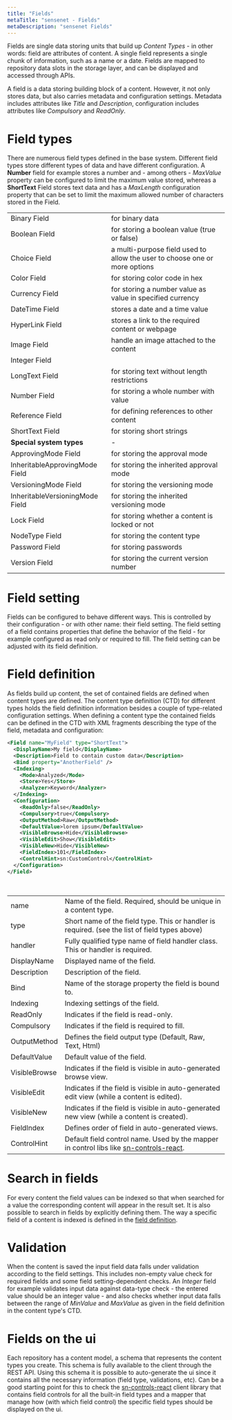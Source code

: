 ```yaml
---
title: "Fields"
metaTitle: "sensenet - Fields"
metaDescription: "sensenet Fields"
---
```


Fields are single data storing units that build up *Content Types* - in other words: field are attributes of content. A single field represents a single chunk of information, such as a name or a date. Fields are mapped to repository data slots in the storage layer, and can be displayed and accessed through APIs.

A field is a data storing building block of a content. However, it not only stores data, but also carries metadata and configuration settings. Metadata includes attributes like *Title* and *Description*, configuration includes attributes like *Compulsory* and *ReadOnly*.

# Field types

There are numerous field types defined in the base system. Different field types store different types of data and have different configuration. A **Number** field for example stores a number and - among others - *MaxValue* property can be configured to limit the maximum value stored, whereas a **ShortText** Field stores text data and has a *MaxLength* configuration property that can be set to limit the maximum allowed number of characters stored in the Field.

|  |  |
| -| -|
| Binary Field | for binary data |
| Boolean Field | for storing a boolean value (true or false) |
| Choice Field | a multi-purpose field used to allow the user to choose one or more options |
| Color Field | for storing color code in hex |
| Currency Field | for storing a number value as value in specified currency |
| DateTime Field | stores a date and a time value |
| HyperLink Field | stores a link to the required content or webpage |
| Image Field | handle an image attached to the content |
| Integer Field |  |
| LongText Field | for storing text without length restrictions |
| Number Field | for storing a whole number with value |
| Reference Field | for defining references to other content |
| ShortText Field | for storing short strings |
|**Special system types**|-|
| ApprovingMode Field  | for storing the approval mode |
| InheritableApprovingMode Field  | for storing the inherited approval mode |
| VersioningMode Field  | for storing the versioning mode |
| InheritableVersioningMode Field  | for storing the inherited versioning mode |
| Lock Field  | for storing whether a content is locked or not |
| NodeType Field  | for storing the content type |
| Password Field  | for storing passwords |
| Version Field  | for storing the current version number |

# Field setting

Fields can be configured to behave different ways. This is controlled by their configuration - or with other name: their field setting. The field setting of a field contains properties that define the behavior of the field - for example configured as read only or required to fill. The field setting can be adjusted with its field definition.

# Field definition

As fields build up content, the set of contained fields are defined when content types are defined. The content type definition (CTD) for different types holds the field definition information besides a couple of type-related configuration settings. When defining a content type the contained fields can be defined in the CTD with XML fragments describing the type of the field, metadata and configuration:

```xml
<Field name="MyField" type="ShortText">
  <DisplayName>My field</DisplayName>
  <Description>Field to contain custom data</Description>
  <Bind property="AnotherField" />
  <Indexing>
    <Mode>Analyzed</Mode>
    <Store>Yes</Store>
    <Analyzer>Keyword</Analyzer>
  </Indexing>
  <Configuration>
    <ReadOnly>false</ReadOnly>
    <Compulsory>true</Compulsory>
    <OutputMethod>Raw</OutputMethod>
    <DefaultValue>lorem ipsum</DefaultValue>
    <VisibleBrowse>Hide</VisibleBrowse>
    <VisibleEdit>Show</VisibleEdit>
    <VisibleNew>Hide</VisibleNew>
    <FieldIndex>101</FieldIndex>
    <ControlHint>sn:CustomControl</ControlHint>
  </Configuration>
</Field>
```
&nbsp;
&nbsp;

| | |
|-|-|
| name | Name of the field. Required, should be unique in a content type. |
| type | Short name of the field type. This or handler is required. (see the list of field types above) |
| handler | Fully qualified type name of field handler class. This or handler is required. |
| DisplayName | Displayed name of the field. |
| Description | Description of the field. |
| Bind | Name of the storage property the field is bound to. |
| Indexing | Indexing settings of the field. |
| ReadOnly | Indicates if the field is read-only. |
| Compulsory | Indicates if the field is required to fill. |
| OutputMethod | Defines the field output type (Default, Raw, Text, Html) |
| DefaultValue | Default value of the field. |
| VisibleBrowse | Indicates if the field is visible in auto-generated browse view. |
| VisibleEdit | Indicates if the field is visible in auto-generated edit view (while a content is edited). |
| VisibleNew | Indicates if the field is visible in auto-generated new view (while a content is created). |
| FieldIndex | Defines order of field in auto-generated views. |
| ControlHint | Default field control name. Used by the mapper in control libs like [sn-controls-react](https://github.com/SenseNet/sn-client/tree/develop/packages/sn-controls-react). |

# Search in fields

For every content the field values can be indexed so that when searched for a value the corresponding content will appear in the result set. It is also possible to search in fields by explicitly defining them. The way a specific field of a content is indexed is defined in the [field definition](/concepts/basics/04-search#metadataindexing,searchingbyfields).

# Validation

When the content is saved the input field data falls under validation according to the field settings. This includes non-empty value check for required fields and some field setting-dependent checks. An *Integer* field for example validates input data against data-type check - the entered value should be an integer value - and also checks whether input data falls between the range of *MinValue* and *MaxValue* as given in the field definition in the content type's CTD.

# Fields on the ui

Each repository has a content model, a schema that represents the content types you create. This schema is fully available to the client through the REST API. Using this schema it is possible to auto-generate the ui since it contains all the necessary information (field type, validations, etc). Can be a good starting point for this to check the [sn-controls-react](https://github.com/SenseNet/sn-client/tree/develop/packages/sn-controls-react) client library that contains field controls for all the built-in field types and a mapper that manage how (with which field control) the specific field types should be displayed on the ui.
